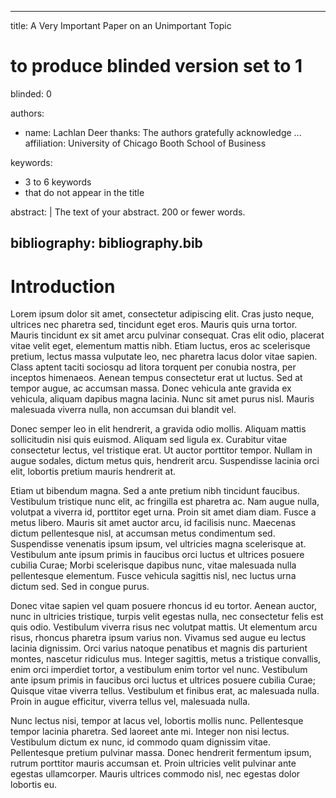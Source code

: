 
---
title: A Very Important Paper on an Unimportant Topic

# to produce blinded version set to 1
blinded: 0

authors: 
- name: Lachlan Deer
  thanks: The authors gratefully acknowledge ...
  affiliation: University of Chicago Booth School of Business

keywords:

- 3 to 6 keywords
- that do not appear in the title

abstract: |
  The text of your abstract.  200 or fewer words.

bibliography: bibliography.bib
---

# Introduction

Lorem ipsum dolor sit amet, consectetur adipiscing elit. Cras justo neque, ultrices nec pharetra sed, tincidunt eget eros. Mauris quis urna tortor. Mauris tincidunt ex sit amet arcu pulvinar consequat. Cras elit odio, placerat vitae velit eget, elementum mattis nibh. Etiam luctus, eros ac scelerisque pretium, lectus massa vulputate leo, nec pharetra lacus dolor vitae sapien. Class aptent taciti sociosqu ad litora torquent per conubia nostra, per inceptos himenaeos. Aenean tempus consectetur erat ut luctus. Sed at tempor augue, ac accumsan massa. Donec vehicula ante gravida ex vehicula, aliquam dapibus magna lacinia. Nunc sit amet purus nisl. Mauris malesuada viverra nulla, non accumsan dui blandit vel.

Donec semper leo in elit hendrerit, a gravida odio mollis. Aliquam mattis sollicitudin nisi quis euismod. Aliquam sed ligula ex. Curabitur vitae consectetur lectus, vel tristique erat. Ut auctor porttitor tempor. Nullam in augue sodales, dictum metus quis, hendrerit arcu. Suspendisse lacinia orci elit, lobortis pretium mauris hendrerit at.

Etiam ut bibendum magna. Sed a ante pretium nibh tincidunt faucibus. Vestibulum tristique nunc elit, ac fringilla est pharetra ac. Nam augue nulla, volutpat a viverra id, porttitor eget urna. Proin sit amet diam diam. Fusce a metus libero. Mauris sit amet auctor arcu, id facilisis nunc. Maecenas dictum pellentesque nisl, at accumsan metus condimentum sed. Suspendisse venenatis ipsum ipsum, vel ultricies magna scelerisque at. Vestibulum ante ipsum primis in faucibus orci luctus et ultrices posuere cubilia Curae; Morbi scelerisque dapibus nunc, vitae malesuada nulla pellentesque elementum. Fusce vehicula sagittis nisl, nec luctus urna dictum sed. Sed in congue purus.

Donec vitae sapien vel quam posuere rhoncus id eu tortor. Aenean auctor, nunc in ultricies tristique, turpis velit egestas nulla, nec consectetur felis est quis odio. Vestibulum viverra risus nec volutpat mattis. Ut elementum arcu risus, rhoncus pharetra ipsum varius non. Vivamus sed augue eu lectus lacinia dignissim. Orci varius natoque penatibus et magnis dis parturient montes, nascetur ridiculus mus. Integer sagittis, metus a tristique convallis, enim orci imperdiet tortor, a vestibulum enim tortor vel nunc. Vestibulum ante ipsum primis in faucibus orci luctus et ultrices posuere cubilia Curae; Quisque vitae viverra tellus. Vestibulum et finibus erat, ac malesuada nulla. Proin in augue efficitur, viverra tellus vel, malesuada nulla.

Nunc lectus nisi, tempor at lacus vel, lobortis mollis nunc. Pellentesque tempor lacinia pharetra. Sed laoreet ante mi. Integer non nisi lectus. Vestibulum dictum ex nunc, id commodo quam dignissim vitae. Pellentesque pretium pulvinar massa. Donec hendrerit fermentum ipsum, rutrum porttitor mauris accumsan et. Proin ultricies velit pulvinar ante egestas ullamcorper. Mauris ultrices commodo nisl, nec egestas dolor lobortis eu.